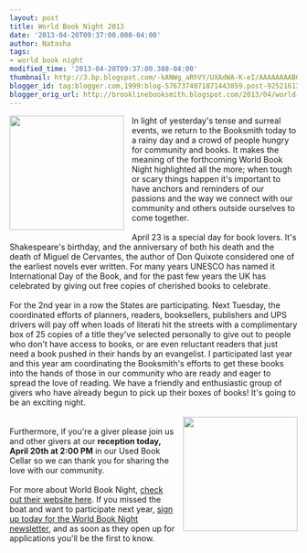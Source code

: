 ```yaml
---
layout: post
title: World Book Night 2013
date: '2013-04-20T09:37:00.000-04:00'
author: Natasha
tags:
- world book night
modified_time: '2013-04-20T09:37:00.388-04:00'
thumbnail: http://3.bp.blogspot.com/-kANWg_aRhVY/UXAdWA-K-eI/AAAAAAAABO8/dPhMnnUBa-A/s72-c/WBN_2013_logo.jpg
blogger_id: tag:blogger.com,1999:blog-5767374071871443859.post-92521613974767200
blogger_orig_url: http://brooklinebooksmith.blogspot.com/2013/04/world-book-night-2013.html
---
```


<div class="separator" style="clear: both; text-align: center;"><a href="http://3.bp.blogspot.com/-kANWg_aRhVY/UXAdWA-K-eI/AAAAAAAABO8/dPhMnnUBa-A/s1600/WBN_2013_logo.jpg" imageanchor="1" style="clear: left; float: left; margin-bottom: 1em; margin-right: 1em;"><img border="0" height="200" src="http://3.bp.blogspot.com/-kANWg_aRhVY/UXAdWA-K-eI/AAAAAAAABO8/dPhMnnUBa-A/s200/WBN_2013_logo.jpg" width="200" /></a></div>In light of yesterday's tense and surreal events, we return to the Booksmith today to a rainy day and a crowd of people hungry for community and books. It makes the meaning of the forthcoming World Book Night highlighted all the more; when tough or scary things happen it's important to have anchors and reminders of our passions and the way we connect with our community and others outside ourselves to come together.<br /><br />April 23 is a special day for book lovers. It's Shakespeare's birthday, and the anniversary of both his death and the death of Miguel de Cervantes, the author of Don Quixote considered one of the earliest novels ever written. For many years UNESCO has named it International Day of the Book, and for the past few years the UK has celebrated by giving out free copies of cherished books to celebrate.<br /><br />For the 2nd year in a row the States are participating. Next Tuesday, the coordinated efforts of planners, readers, booksellers, publishers and UPS drivers will pay off when loads of literati hit the streets with a complimentary box of 25 copies of a title they've selected personally to give out to people who don't have access to books, or are even reluctant readers that just need a book pushed in their hands by an evangelist. I participated last year and this year am coordinating the Booksmith's efforts to get these books into the hands of those in our community who are ready and eager to spread the love of reading. We have a friendly and enthusiastic group of givers who have already begun to pick up their boxes of books! It's going to be an exciting night.<br /><br /><a href="http://3.bp.blogspot.com/-4Zd2eNYsSK8/UXAfwSlcyLI/AAAAAAAABPE/4l_2Zlt-t5M/s1600/11a4b0e8a2e811e2a45222000a9e06f4_7.jpg" imageanchor="1" style="clear: right; float: right; margin-bottom: 1em; margin-left: 1em;"><img border="0" height="200" src="http://3.bp.blogspot.com/-4Zd2eNYsSK8/UXAfwSlcyLI/AAAAAAAABPE/4l_2Zlt-t5M/s200/11a4b0e8a2e811e2a45222000a9e06f4_7.jpg" width="200" /></a><br />Furthermore, if you're a giver please join us and other givers at our <b>reception today, April 20th at 2:00 PM</b> in our Used Book Cellar so we can thank you for sharing the love with our community.<br /><br />For more about World Book Night, <a href="http://www.us.worldbooknight.org/">check out their website here</a>. If you missed the boat and want to participate next year, <a href="http://www.us.worldbooknight.org/how-do-i-get-involved/newsletter">sign up today for the World Book Night newsletter</a>, and as soon as they open up for applications you'll be the first to know.